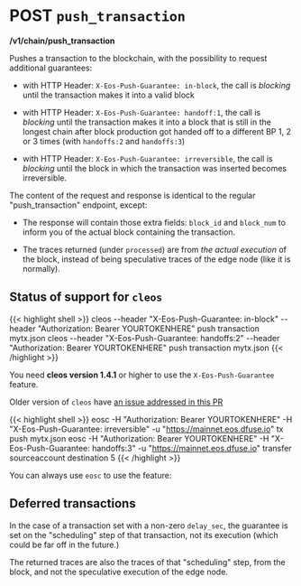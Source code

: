 # <span class="post">POST</span> `push_transaction`

**/v1/chain/push_transaction**

Pushes a transaction to the blockchain, with the possibility to request
additional guarantees:

  * with HTTP Header: `X-Eos-Push-Guarantee: in-block`, the call is *blocking* until the transaction makes it into a valid block

  * with HTTP Header: `X-Eos-Push-Guarantee: handoff:1`, the call is *blocking* until the transaction makes it into a block that is still in the longest chain after block production got handed off to a different BP 1, 2 or 3 times (with `handoffs:2` and `handoffs:3`)

  * with HTTP Header: `X-Eos-Push-Guarantee: irreversible`, the call is *blocking* until the block in which the transaction was inserted becomes irreversible.

The content of the request and response is identical to the regular
"push_transaction" endpoint, except:

  * The response will contain those extra fields: `block_id` and
    `block_num` to inform you of the actual block containing the
    transaction.

  * The traces returned (under `processed`) are from *the actual
    execution* of the block, instead of being speculative traces of
    the edge node (like it is normally).

## Status of support for `cleos`

{{< highlight shell >}}
cleos --header "X-Eos-Push-Guarantee: in-block" --header "Authorization: Bearer YOURTOKENHERE" push transaction mytx.json
cleos --header "X-Eos-Push-Guarantee: handoffs:2" --header "Authorization: Bearer YOURTOKENHERE" push transaction mytx.json
{{< /highlight >}}

You need **cleos version 1.4.1** or higher to use the `X-Eos-Push-Guarantee` feature.

Older version of `cleos` have
[an issue addressed in this PR](https://github.com/EOSIO/eos/pull/6265)

{{< highlight shell >}}
eosc -H "Authorization: Bearer YOURTOKENHERE" -H "X-Eos-Push-Guarantee: irreversible" -u "https://mainnet.eos.dfuse.io" tx push mytx.json
eosc -H "Authorization: Bearer YOURTOKENHERE" -H "X-Eos-Push-Guarantee: handoffs:3" -u "https://mainnet.eos.dfuse.io" transfer sourceaccount destination 5
{{< /highlight >}}

You can always use `eosc` to use the feature:


## Deferred transactions

In the case of a transaction set with a non-zero `delay_sec`, the guarantee
is set on the "scheduling" step of that transaction, not its execution
(which could be far off in the future.)

The returned traces are also the traces of that "scheduling" step,
from the block, and not the speculative execution of the edge node.
